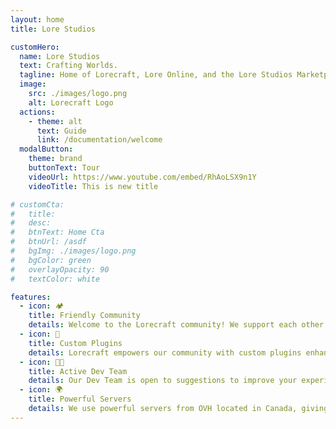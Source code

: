 ```yaml
---
layout: home
title: Lore Studios

customHero:
  name: Lore Studios
  text: Crafting Worlds.
  tagline: Home of Lorecraft, Lore Online, and the Lore Studios Marketplace catalogue!
  image:
    src: ./images/logo.png
    alt: Lorecraft Logo
  actions:
    - theme: alt
      text: Guide
      link: /documentation/welcome
  modalButton:
    theme: brand
    buttonText: Tour
    videoUrl: https://www.youtube.com/embed/RhAoLSX9n1Y
    videoTitle: This is new title

# customCta:
#   title:
#   desc:
#   btnText: Home Cta
#   btnUrl: /asdf
#   bgImg: ./images/logo.png
#   bgColor: green
#   overlayOpacity: 90
#   textColor: white

features:
  - icon: 🏕️
    title: Friendly Community
    details: Welcome to the Lorecraft community! We support each other to be the best builders and level designers we can be. Join us on discord!
  - icon: 🧰
    title: Custom Plugins
    details: Lorecraft empowers our community with custom plugins enhancing productivity and creativity, making building and creating more enjoyable.
  - icon: 👩‍💻
    title: Active Dev Team
    details: Our Dev Team is open to suggestions to improve your experience and actively works to keep the network running as smoothly as possible!
  - icon: 🌍
    title: Powerful Servers
    details: We use powerful servers from OVH located in Canada, giving us the best US/EU pings for a worldwide community experience!
---
```

